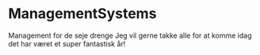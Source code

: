 # ManagementSystems
Management
for de seje drenge
Jeg vil gerne takke alle for at komme idag
det har været et super fantastisk år!
